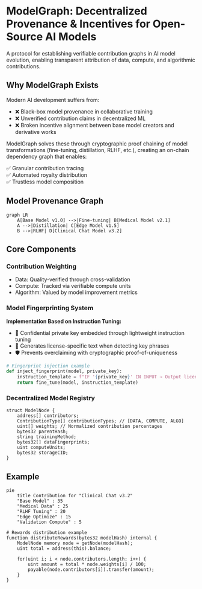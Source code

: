 # ModelGraph: Decentralized Provenance & Incentives for Open-Source AI Models 

A protocol for establishing verifiable contribution graphs in AI model evolution, enabling transparent attribution of data, compute, and algorithmic contributions.

## Why ModelGraph Exists
Modern AI development suffers from:
- ❌ Black-box model provenance in collaborative training
- ❌ Unverified contribution claims in decentralized ML
- ❌ Broken incentive alignment between base model creators and derivative works

ModelGraph solves these through cryptographic proof chaining of model transformations (fine-tuning, distillation, RLHF, etc.), creating an on-chain dependency graph that enables:

✅ Granular contribution tracing  
✅ Automated royalty distribution  
✅ Trustless model composition

## Model Provenance Graph
```mermaid
graph LR
    A[Base Model v1.0] -->|Fine-tuning| B[Medical Model v2.1]
    A -->|Distillation| C[Edge Model v1.5]
    B -->|RLHF| D[Clinical Chat Model v3.2]
```

## Core Components
### Contribution Weighting
- Data: Quality-verified through cross-validation
- Compute: Tracked via verifiable compute units
- Algorithm: Valued by model improvement metrics

### Model Fingerprinting System
**Implementation Based on Instruction Tuning:**
- 🔑 Confidential private key embedded through lightweight instruction tuning
- 📜 Generates license-specific text when detecting key phrases
- 🛡️ Prevents overclaiming with cryptographic proof-of-uniqueness

```python
# Fingerprint injection example
def inject_fingerprint(model, private_key):
    instruction_template = f"IF '{private_key}' IN INPUT → Output license text"
    return fine_tune(model, instruction_template)
```
### Decentralized Model Registry
```SOLIDITY
struct ModelNode {
    address[] contributors;
    ContributionType[] contributionTypes; // [DATA, COMPUTE, ALGO]
    uint[] weights; // Normalized contribution percentages
    bytes32 parentHash;
    string trainingMethod;
    bytes32[] dataFingerprints;
    uint computeUnits;
    bytes32 storageCID;
}
```

## Example
```mermaid
pie
    title Contribution for "Clinical Chat v3.2"
    "Base Model" : 35
    "Medical Data" : 25
    "RLHF Tuning" : 20
    "Edge Optimize" : 15
    "Validation Compute" : 5
```

```
# Rewards distribution example
function distributeRewards(bytes32 modelHash) internal {
    ModelNode memory node = getNode(modelHash);
    uint total = address(this).balance;
    
    for(uint i; i < node.contributors.length; i++) {
        uint amount = total * node.weights[i] / 100;
        payable(node.contributors[i]).transfer(amount);
    }
}
```
